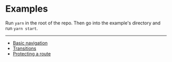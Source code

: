 # Examples

Run `yarn` in the root of the repo. Then go into the example's directory and run `yarn start`.

---

* [Basic navigation](./basic)
* [Transitions](./transitions)
* [Protecting a route](./protect)
